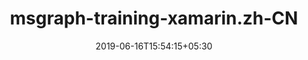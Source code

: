 ---
title: "msgraph-training-xamarin.zh-CN"
date: 2019-06-16T15:54:15+05:30
type: "organisations"
org_name: "Microsoft Graph"
repo_desc: "NA"
repo_link: https://github.com/microsoftgraph/msgraph-training-xamarin.zh-CN
---